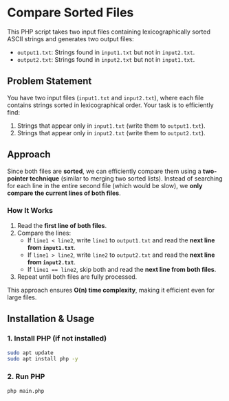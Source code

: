 # Compare Sorted Files

This PHP script takes two input files containing lexicographically sorted ASCII strings and generates two output files:

- `output1.txt`: Strings found in `input1.txt` but not in `input2.txt`.
- `output2.txt`: Strings found in `input2.txt` but not in `input1.txt`.

## Problem Statement

You have two input files (`input1.txt` and `input2.txt`), where each file contains strings sorted in lexicographical order. Your task is to efficiently find:
1. Strings that appear only in `input1.txt` (write them to `output1.txt`).
2. Strings that appear only in `input2.txt` (write them to `output2.txt`).

## Approach

Since both files are **sorted**, we can efficiently compare them using a **two-pointer technique** (similar to merging two sorted lists). Instead of searching for each line in the entire second file (which would be slow), we **only compare the current lines of both files**.

### **How It Works**
1. Read the **first line of both files**.
2. Compare the lines:
   - If `line1 < line2`, write `line1` to `output1.txt` and read the **next line from `input1.txt`**.
   - If `line1 > line2`, write `line2` to `output2.txt` and read the **next line from `input2.txt`**.
   - If `line1 == line2`, skip both and read the **next line from both files**.
3. Repeat until both files are fully processed.

This approach ensures **O(n) time complexity**, making it efficient even for large files.

## Installation & Usage

### **1. Install PHP (if not installed)**
```bash
sudo apt update
sudo apt install php -y
```

### **2. Run PHP**
```bash
php main.php
```